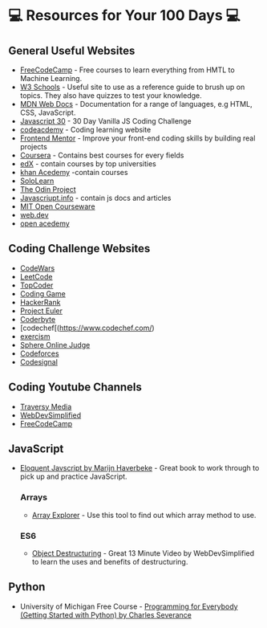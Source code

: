 # :computer: Resources for Your 100 Days :computer:

## General Useful Websites

* [FreeCodeCamp](https://www.freecodecamp.org/learn/) - Free courses to learn everything from HMTL to Machine Learning.
* [W3 Schools](https://www.w3schools.com/) - Useful site to use as a reference guide to brush up on topics. They also have quizzes to test your knowledge.
* [MDN Web Docs](https://developer.mozilla.org/en-US/) - Documentation for a range of languages, e.g HTML, CSS, JavaScript.
* [Javascript 30](https://javascript30.com/) - 30 Day Vanilla JS Coding Challenge
* [codeacdemy](https://www.codecademy.com/) - Coding learning website
* [Frontend Mentor](https://www.frontendmentor.io/) - Improve your front-end coding skills by building real projects
* [Coursera](https://www.coursera.org/in) - Contains best courses for every fields
* [edX](https://www.edx.org/) - contain courses by top universities
* [khan Acedemy](https://www.khanacademy.org/) -contain courses
* [SoloLearn](https://www.sololearn.com/home)
* [The Odin Project](https://www.theodinproject.com/)
* [Javascriupt.info](https://javascript.info/) - contain js docs and articles
* [MIT Open Courseware](https://ocw.mit.edu/)
* [web.dev](https://web.dev/)
* [open acedemy](https://open.appacademy.io/)

## Coding Challenge Websites

* [CodeWars](https://www.codewars.com/) 
* [LeetCode](https://leetcode.com/) 
* [TopCoder](https://topcoder.com/)
* [Coding Game](https://www.codingame.com/)
* [HackerRank](https://www.hackerrank.com/)
* [Project Euler](https://projecteuler.net/)
* [Coderbyte](https://projecteuler.net/)
* [codechef[(https://www.codechef.com/)
* [exercism](https://exercism.io/)
* [Sphere Online Judge](https://spoj.com/)
* [Codeforces](https://codeforces.com/)
* [Codesignal](https://codesignal.com/)


## Coding Youtube Channels 

* [Traversy Media](https://www.youtube.com/c/TraversyMedia/featured)
* [WebDevSimplified](https://www.youtube.com/c/WebDevSimplified/featured)
* [FreeCodeCamp](https://www.youtube.com/c/Freecodecamp/featured)

## JavaScript

* [Eloquent Javscript by Marijn Haverbeke](https://eloquentjavascript.net/index.html) - Great book to work through to pick up and practice JavaScript. 

  ### Arrays
  * [Array Explorer](https://sdras.github.io/array-explorer/) - Use this tool to find out which array method to use. 
  ### ES6
  * [Object Destructuring](https://www.youtube.com/watch?v=NIq3qLaHCIs&list=LL&index=51) - Great 13 Minute Video by WebDevSimplified to learn the uses and benefits of destructuring.

## Python
* University of Michigan Free Course - [Programming for Everybody (Getting Started with Python) by Charles Severance](https://www.futurelearn.com/courses/programming-for-everybody-python)
